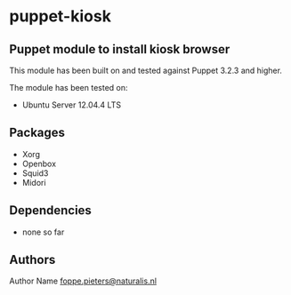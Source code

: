 puppet-kiosk
===================

Puppet module to install kiosk browser
--------------
This module has been built on and tested against Puppet 3.2.3 and higher.

The module has been tested on:
- Ubuntu Server 12.04.4 LTS

Packages
-------------
- Xorg
- Openbox
- Squid3
- Midori

Dependencies
-------------
- none so far

Authors
-------------
Author Name <foppe.pieters@naturalis.nl>